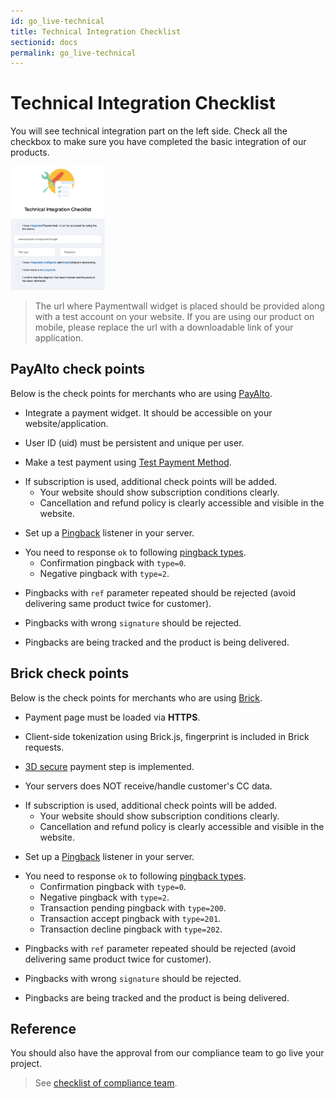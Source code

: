```yaml
---
id: go_live-technical
title: Technical Integration Checklist
sectionid: docs
permalink: go_live-technical
---
```


# Technical Integration Checklist

You will see technical integration part on the left side. Check all the checkbox to make sure you have completed the basic integration of our products. 

<div class="docs-img">
	<img src="/textures/pic/reference/golive/golive-technical-checklist.png" style="width: 30%">
</div>

> The url where Paymentwall widget is placed should be provided along with a test account on your website. If you are using our product on mobile, please replace the url with a downloadable link of your application.

## PayAlto check points

Below is the check points for merchants who are using [PayAlto](/payalto-home).

* Integrate a payment widget. It should be accessible on your website/application.

* User ID (uid) must be persistent and unique per user.

* Make a test payment using [Test Payment Method](/sandbox/test-payment).

+ If subscription is used, additional check points will be added.
	- Your website should show subscription conditions clearly.
	- Cancellation and refund policy is clearly accessible and visible in the website.

* Set up a [Pingback](/default-pingback) listener in your server.

+ You need to response ```ok``` to following [pingback types](/default-pingback#pingback-type).
	- Confirmation pingback with ```type=0```.
	- Negative pingback with ```type=2```.

* Pingbacks with ```ref``` parameter repeated should be rejected (avoid delivering same product twice for customer).

* Pingbacks with wrong ```signature``` should be rejected.

* Pingbacks are being tracked and the product is being delivered.

## Brick check points

Below is the check points for merchants who are using [Brick](/brick-home).

* Payment page must be loaded via **HTTPS**.

* Client-side tokenization using Brick.js, fingerprint is included in Brick requests. 

* [3D secure](/brick/3dsecure) payment step is implemented.

* Your servers does NOT receive/handle customer's CC data.

+ If subscription is used, additional check points will be added.
	- Your website should show subscription conditions clearly.
	- Cancellation and refund policy is clearly accessible and visible in the website.

* Set up a [Pingback](/default-pingback) listener in your server.

+ You need to response ```ok``` to following [pingback types](/default-pingback#pingback-type).
	- Confirmation pingback with ```type=0```.
	- Negative pingback with ```type=2```.
	- Transaction pending pingback with ```type=200```.
	- Transaction accept pingback with ```type=201```.
	- Transaction decline pingback with ```type=202```.

* Pingbacks with ```ref``` parameter repeated should be rejected (avoid delivering same product twice for customer).

* Pingbacks with wrong ```signature``` should be rejected.

* Pingbacks are being tracked and the product is being delivered.

## Reference

You should also have the approval from our compliance team to go live your project.

> See [checklist of compliance team](/go_live-compliance).
